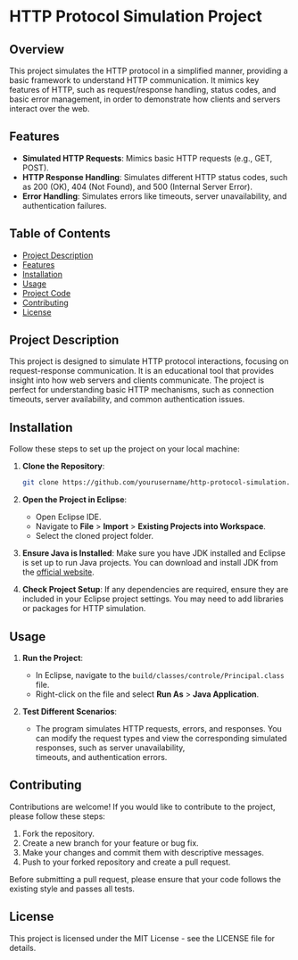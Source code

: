 # HTTP Protocol Simulation Project

## Overview
This project simulates the HTTP protocol in a simplified manner, providing a basic framework to understand HTTP communication. It mimics key features of HTTP, such as request/response handling, status codes, and basic error management, in order to demonstrate how clients and servers interact over the web.

## Features
- **Simulated HTTP Requests**: Mimics basic HTTP requests (e.g., GET, POST).
- **HTTP Response Handling**: Simulates different HTTP status codes, such as 200 (OK), 404 (Not Found), and 500 (Internal Server Error).
- **Error Handling**: Simulates errors like timeouts, server unavailability, and authentication failures.


## Table of Contents
- [Project Description](#project-description)
- [Features](#features)
- [Installation](#installation)
- [Usage](#usage)
- [Project Code](#project-code)
- [Contributing](#contributing)
- [License](#license)

## Project Description
This project is designed to simulate HTTP protocol interactions, focusing on request-response communication. It is an educational tool that provides insight into how web servers and clients communicate. The project is perfect for understanding basic HTTP mechanisms, such as connection timeouts, server availability, and common authentication issues.

## Installation

Follow these steps to set up the project on your local machine:

1. **Clone the Repository**:
   ```bash
   git clone https://github.com/yourusername/http-protocol-simulation.git
   ```

2. **Open the Project in Eclipse**:
   - Open Eclipse IDE.
   - Navigate to **File** > **Import** > **Existing Projects into Workspace**.
   - Select the cloned project folder.

3. **Ensure Java is Installed**:
   Make sure you have JDK installed and Eclipse is set up to run Java projects. You can download and install JDK from the [official website](https://www.oracle.com/java/technologies/javase-jdk11-downloads.html).

4. **Check Project Setup**:
   If any dependencies are required, ensure they are included in your Eclipse project settings. You may need to add libraries or packages for HTTP simulation.

## Usage

1. **Run the Project**:
   - In Eclipse, navigate to the `build/classes/controle/Principal.class` file.
   - Right-click on the file and select **Run As** > **Java Application**.

2. **Test Different Scenarios**:
   - The program simulates HTTP requests, errors, and responses. You can modify the request types and view the corresponding simulated responses, such as server unavailability,       
     timeouts, and authentication errors.

 
 

## Contributing

Contributions are welcome! If you would like to contribute to the project, please follow these steps:

1. Fork the repository.
2. Create a new branch for your feature or bug fix.
3. Make your changes and commit them with descriptive messages.
4. Push to your forked repository and create a pull request.

Before submitting a pull request, please ensure that your code follows the existing style and passes all tests.

## License

This project is licensed under the MIT License - see the LICENSE file for details.

 
